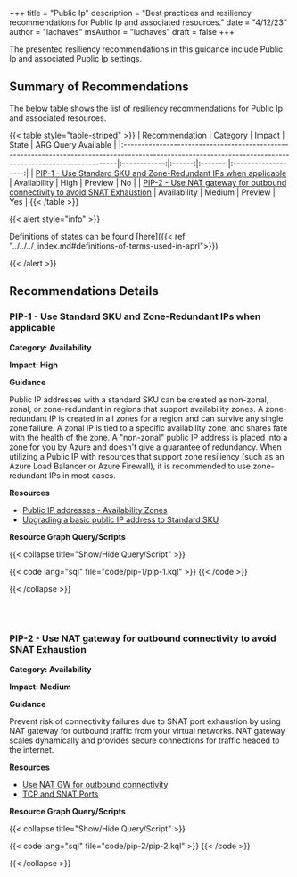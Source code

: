 +++
title = "Public Ip"
description = "Best practices and resiliency recommendations for Public Ip and associated resources."
date = "4/12/23"
author = "lachaves"
msAuthor = "luchaves"
draft = false
+++

The presented resiliency recommendations in this guidance include Public Ip and associated Public Ip settings.

## Summary of Recommendations

The below table shows the list of resiliency recommendations for Public Ip and associated resources.

{{< table style="table-striped" >}}
| Recommendation                                                                                                                                            |   Category   | Impact |  State  | ARG Query Available |
|:----------------------------------------------------------------------------------------------------------------------------------------------------------|:------------:|:------:|:-------:|:-------------------:|
| [PIP-1 - Use Standard SKU and Zone-Redundant IPs when applicable](#pip-1---use-standard-sku-and-zone-redundant-ips-when-applicable)                                                                                                     | Availability |  High  | Preview |         No          |
| [PIP-2 - Use NAT gateway for outbound connectivity to avoid SNAT Exhaustion](#pip-2---use-nat-gateway-for-outbound-connectivity-to-avoid-snat-exhaustion) | Availability | Medium | Preview |         Yes         |
{{< /table >}}

{{< alert style="info" >}}

Definitions of states can be found [here]({{< ref "../../../_index.md#definitions-of-terms-used-in-aprl">}})

{{< /alert >}}

## Recommendations Details

### PIP-1 - Use Standard SKU and Zone-Redundant IPs when applicable

**Category: Availability**

**Impact: High**

**Guidance**

Public IP addresses with a standard SKU can be created as non-zonal, zonal, or zone-redundant in regions that support availability zones.
A zone-redundant IP is created in all zones for a region and can survive any single zone failure. A zonal IP is tied to a specific availability zone, and shares fate with the health of the zone. A "non-zonal" public IP address is placed into a zone for you by Azure and doesn't give a guarantee of redundancy.  When utilizing a Public IP with resources that support zone resiliency (such as an Azure Load Balancer or Azure Firewall), it is recommended to use zone-redundant IPs in most cases.

**Resources**

- [Public IP addresses - Availability Zones](https://learn.microsoft.com/azure/virtual-network/ip-services/public-ip-addresses#availability-zone)
- [Upgrading a basic public IP address to Standard SKU](https://learn.microsoft.com/en-us/azure/virtual-network/ip-services/public-ip-basic-upgrade-guidance#steps-to-complete-the-upgrade)

**Resource Graph Query/Scripts**

{{< collapse title="Show/Hide Query/Script" >}}

{{< code lang="sql" file="code/pip-1/pip-1.kql" >}} {{< /code >}}

{{< /collapse >}}

<br><br>

### PIP-2 - Use NAT gateway for outbound connectivity to avoid SNAT Exhaustion

**Category: Availability**

**Impact: Medium**

**Guidance**

Prevent risk of connectivity failures due to SNAT port exhaustion by using NAT gateway for outbound traffic from your virtual networks. NAT gateway scales dynamically and provides secure connections for traffic headed to the internet.

**Resources**

- [Use NAT GW for outbound connectivity](https://learn.microsoft.com/azure/advisor/advisor-reference-reliability-recommendations#use-nat-gateway-for-outbound-connectivity)
- [TCP and SNAT Ports](https://learn.microsoft.com/azure/architecture/framework/services/compute/azure-app-service/reliability#tcp-and-snat-ports)

**Resource Graph Query/Scripts**

{{< collapse title="Show/Hide Query/Script" >}}

{{< code lang="sql" file="code/pip-2/pip-2.kql" >}} {{< /code >}}

{{< /collapse >}}

<br><br>
